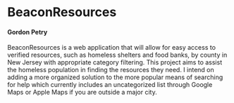 # BeaconResources

#### Gordon Petry

BeaconResources is a web application that will allow for easy access to verified resources, such as homeless shelters and food banks, by county in New Jersey with appropriate category filtering. This project aims to assist the homeless population in finding the resources they need. I intend on adding a more organized solution to the more popular means of searching for help which currently includes an uncategorized list through Google Maps or Apple Maps if you are outside a major city.
